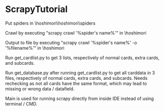 # ScrapyTutorial
Put spiders in \hoshimori\hoshimori\spiders

Crawl by executing "scrapy crawl '%spider's name%'" in \hoshimori

Output to file by executing "scrapy crawl '%spider's name%' -o '%filename%'" in \hoshimori

Run get_cardlist.py to get 3 lists, respectively of normal cards, extra cards, and subcards.

Run get_database.py after running get_cardlist.py to get all carddata in 3 files, respectively of normal cards, extra cards, and subcards. Needs rechecking as not all cards have the same format, which may lead to missing or wrong data / datafield.

Main is used for running scrapy directly from inside IDE instead of using terminal / CMD.